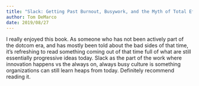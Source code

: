 ```yaml
---
title: "Slack: Getting Past Burnout, Busywork, and the Myth of Total Efficiency"
author: Tom DeMarco
date: 2019/08/27
---
```


I really enjoyed this book. As someone who has not been actively part of the dotcom era, and has mostly been told about the bad sides of that time, it’s refreshing to read something coming out of that time full of what are still essentially progressive ideas today. Slack as the part of the work where innovation happens vs the always on, always busy culture is something organizations can still learn heaps from today. Definitely recommend reading it.